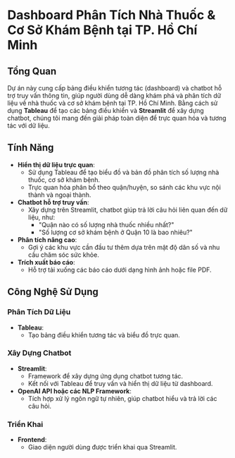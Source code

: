# Dashboard Phân Tích Nhà Thuốc & Cơ Sở Khám Bệnh tại TP. Hồ Chí Minh

## Tổng Quan

Dự án này cung cấp bảng điều khiển tương tác (dashboard) và chatbot hỗ trợ truy vấn thông tin, giúp người dùng dễ dàng khám phá và phân tích dữ liệu về nhà thuốc và cơ sở khám bệnh tại TP. Hồ Chí Minh. Bằng cách sử dụng **Tableau** để tạo các bảng điều khiển và **Streamlit** để xây dựng chatbot, chúng tôi mang đến giải pháp toàn diện để trực quan hóa và tương tác với dữ liệu.

## Tính Năng

- **Hiển thị dữ liệu trực quan**:
  - Sử dụng Tableau để tạo biểu đồ và bản đồ phân tích số lượng nhà thuốc, cơ sở khám bệnh.
  - Trực quan hóa phân bổ theo quận/huyện, so sánh các khu vực nội thành và ngoại thành.
- **Chatbot hỗ trợ truy vấn**:
  - Xây dựng trên Streamlit, chatbot giúp trả lời câu hỏi liên quan đến dữ liệu, như:
    - "Quận nào có số lượng nhà thuốc nhiều nhất?"
    - "Số lượng cơ sở khám bệnh ở Quận 10 là bao nhiêu?"
- **Phân tích nâng cao**:
  - Gợi ý các khu vực cần đầu tư thêm dựa trên mật độ dân số và nhu cầu chăm sóc sức khỏe.
- **Trích xuất báo cáo**:
  - Hỗ trợ tải xuống các báo cáo dưới dạng hình ảnh hoặc file PDF.

## Công Nghệ Sử Dụng

### Phân Tích Dữ Liệu
- **Tableau**:
  - Tạo bảng điều khiển tương tác và biểu đồ trực quan.

### Xây Dựng Chatbot
- **Streamlit**:
  - Framework để xây dựng ứng dụng chatbot tương tác.
  - Kết nối với Tableau để truy vấn và hiển thị dữ liệu từ dashboard.
- **OpenAI API hoặc các NLP Framework**:
  - Tích hợp xử lý ngôn ngữ tự nhiên, giúp chatbot hiểu và trả lời các câu hỏi.

### Triển Khai
- **Frontend**:
  - Giao diện người dùng được triển khai qua Streamlit.

